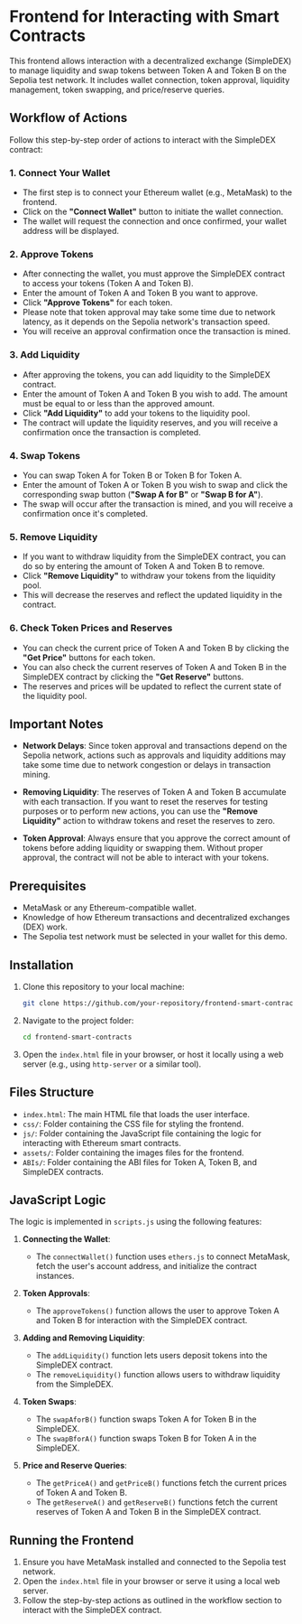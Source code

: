 # Frontend for Interacting with Smart Contracts

This frontend allows interaction with a decentralized exchange (SimpleDEX) to manage liquidity and swap tokens between Token A and Token B on the Sepolia test network. It includes wallet connection, token approval, liquidity management, token swapping, and price/reserve queries.

## Workflow of Actions

Follow this step-by-step order of actions to interact with the SimpleDEX contract:

### 1. **Connect Your Wallet**
   - The first step is to connect your Ethereum wallet (e.g., MetaMask) to the frontend. 
   - Click on the **"Connect Wallet"** button to initiate the wallet connection.
   - The wallet will request the connection and once confirmed, your wallet address will be displayed.

### 2. **Approve Tokens**
   - After connecting the wallet, you must approve the SimpleDEX contract to access your tokens (Token A and Token B).
   - Enter the amount of Token A and Token B you want to approve.
   - Click **"Approve Tokens"** for each token. 
   - Please note that token approval may take some time due to network latency, as it depends on the Sepolia network's transaction speed.
   - You will receive an approval confirmation once the transaction is mined.

### 3. **Add Liquidity**
   - After approving the tokens, you can add liquidity to the SimpleDEX contract.
   - Enter the amount of Token A and Token B you wish to add. The amount must be equal to or less than the approved amount.
   - Click **"Add Liquidity"** to add your tokens to the liquidity pool. 
   - The contract will update the liquidity reserves, and you will receive a confirmation once the transaction is completed.

### 4. **Swap Tokens**
   - You can swap Token A for Token B or Token B for Token A.
   - Enter the amount of Token A or Token B you wish to swap and click the corresponding swap button (**"Swap A for B"** or **"Swap B for A"**).
   - The swap will occur after the transaction is mined, and you will receive a confirmation once it's completed.

### 5. **Remove Liquidity**
   - If you want to withdraw liquidity from the SimpleDEX contract, you can do so by entering the amount of Token A and Token B to remove.
   - Click **"Remove Liquidity"** to withdraw your tokens from the liquidity pool.
   - This will decrease the reserves and reflect the updated liquidity in the contract.

### 6. **Check Token Prices and Reserves**
   - You can check the current price of Token A and Token B by clicking the **"Get Price"** buttons for each token.
   - You can also check the current reserves of Token A and Token B in the SimpleDEX contract by clicking the **"Get Reserve"** buttons.
   - The reserves and prices will be updated to reflect the current state of the liquidity pool.

## Important Notes

- **Network Delays**: Since token approval and transactions depend on the Sepolia network, actions such as approvals and liquidity additions may take some time due to network congestion or delays in transaction mining.
  
- **Removing Liquidity**: The reserves of Token A and Token B accumulate with each transaction. If you want to reset the reserves for testing purposes or to perform new actions, you can use the **"Remove Liquidity"** action to withdraw tokens and reset the reserves to zero.

- **Token Approval**: Always ensure that you approve the correct amount of tokens before adding liquidity or swapping them. Without proper approval, the contract will not be able to interact with your tokens.

## Prerequisites

- MetaMask or any Ethereum-compatible wallet.
- Knowledge of how Ethereum transactions and decentralized exchanges (DEX) work.
- The Sepolia test network must be selected in your wallet for this demo.

## Installation

1. Clone this repository to your local machine:
   ```bash
   git clone https://github.com/your-repository/frontend-smart-contracts.git
   ```

2. Navigate to the project folder:
   ```bash
   cd frontend-smart-contracts
   ```

3. Open the `index.html` file in your browser, or host it locally using a web server (e.g., using `http-server` or a similar tool).

## Files Structure

- `index.html`: The main HTML file that loads the user interface.
- `css/`: Folder containing the CSS file for styling the frontend.
- `js/`: Folder containing the JavaScript file containing the logic for interacting with Ethereum smart contracts.
- `assets/`: Folder containing the images files for the frontend.
- `ABIs/`: Folder containing the ABI files for Token A, Token B, and SimpleDEX contracts.

## JavaScript Logic

The logic is implemented in `scripts.js` using the following features:

1. **Connecting the Wallet**: 
   - The `connectWallet()` function uses `ethers.js` to connect MetaMask, fetch the user's account address, and initialize the contract instances.
   
2. **Token Approvals**:
   - The `approveTokens()` function allows the user to approve Token A and Token B for interaction with the SimpleDEX contract.

3. **Adding and Removing Liquidity**:
   - The `addLiquidity()` function lets users deposit tokens into the SimpleDEX contract.
   - The `removeLiquidity()` function allows users to withdraw liquidity from the SimpleDEX.

4. **Token Swaps**:
   - The `swapAforB()` function swaps Token A for Token B in the SimpleDEX.
   - The `swapBforA()` function swaps Token B for Token A in the SimpleDEX.

5. **Price and Reserve Queries**:
   - The `getPriceA()` and `getPriceB()` functions fetch the current prices of Token A and Token B.
   - The `getReserveA()` and `getReserveB()` functions fetch the current reserves of Token A and Token B in the SimpleDEX contract.

## Running the Frontend

1. Ensure you have MetaMask installed and connected to the Sepolia test network.
2. Open the `index.html` file in your browser or serve it using a local web server.
3. Follow the step-by-step actions as outlined in the workflow section to interact with the SimpleDEX contract.


